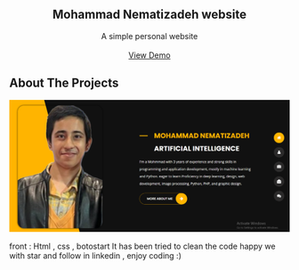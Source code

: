   <h2 align="center">Mohammad Nematizadeh website </h2>
  <p align="center">
    A simple personal website
    <br/>
    <br/>
    <a href="https://mohamadnematizadeh.liara.run/">View Demo</a>
  </p>
</p>

## About The Projects

<img src="https://github.com/MohamadNematizadeh/my_website/blob/main/Screenshot%202024-05-31%20101248.png?raw=true" alt="about">


front : Html , css  , botostart
It has been tried to clean the code
happy we with star and follow in linkedin , enjoy coding :)
